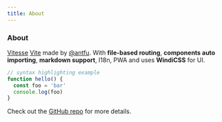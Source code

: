 ```yaml
---
title: About
---
```


<div class="text-center">
  <!-- You can use Vue components inside markdown -->
  <carbon-dicom-overlay class="text-4xl -mb-6 m-auto" />
  <h3>About</h3>
</div>

 [Vitesse](https://github.com/antfu/vitesse) [Vite](https://github.com/vitejs/vite) made by [@antfu](https://github.com/antfu). With **file-based routing**, **components auto importing**, **markdown support**, I18n, PWA and uses **WindiCSS** for UI.

```js
// syntax highlighting example
function hello() {
  const foo = 'bar'
  console.log(foo)
}
```

Check out the [GitHub repo](https://github.com/antfu/vitesse) for more details.

